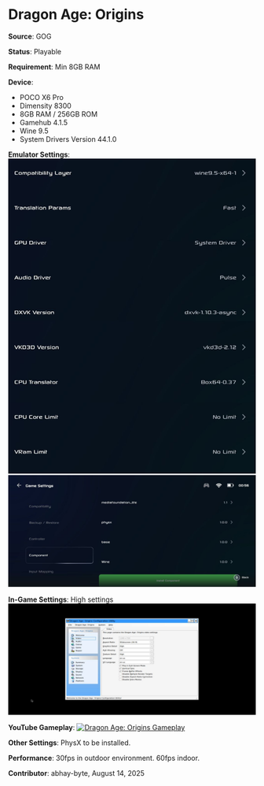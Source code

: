 # Dragon Age: Origins

**Source**: GOG

**Status**: Playable

**Requirement**: Min 8GB RAM

**Device**:
*   POCO X6 Pro
*   Dimensity 8300
*   8GB RAM / 256GB ROM
*   Gamehub 4.1.5
*   Wine 9.5
*   System Drivers Version 44.1.0

**Emulator Settings**:
![Emulator Settings 1](../../settings/dao_s1.png)
![Emulator Settings 2](../../settings/dao_s2.png)

**In-Game Settings**:
High settings
![In-Game Settings](../../settings/dao_g1.png)

**YouTube Gameplay**: [![Dragon Age: Origins Gameplay](https://img.youtube.com/vi/kleDKyrGDyk/0.jpg)](https://www.youtube.com/watch?v=kleDKyrGDyk)

**Other Settings**:
PhysX to be installed.

**Performance**: 30fps in outdoor environment. 60fps indoor.

**Contributor**: abhay-byte, August 14, 2025
